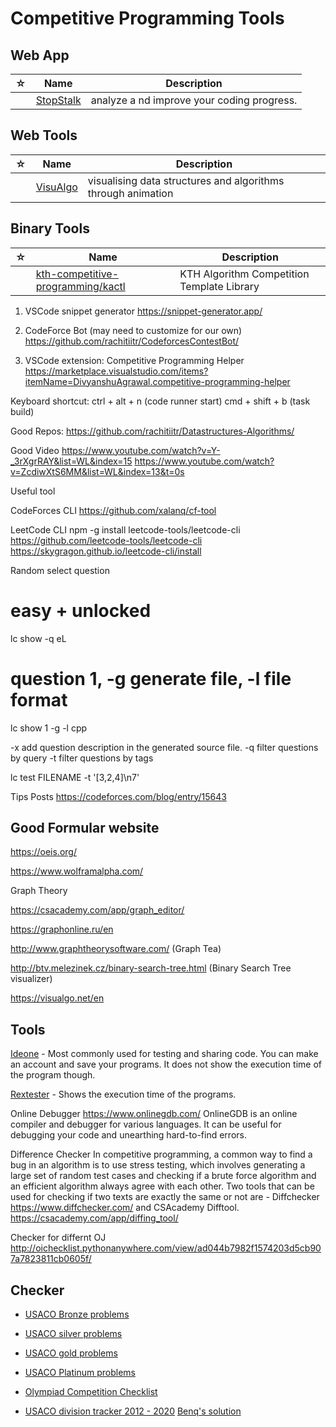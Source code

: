 # Competitive Programming Tools

## Web App

| ☆   | Name                                    | Description                                |
| --- | --------------------------------------- | ------------------------------------------ |
|     | [StopStalk](https://www.stopstalk.com/) | analyze a nd improve your coding progress. |

## Web Tools

| ☆   | Name                                | Description                                                  |
| --- | ----------------------------------- | ------------------------------------------------------------ |
|     | [VisuAlgo](https://visualgo.net/en) | visualising data structures and algorithms through animation |

## Binary Tools

| ☆   | Name                                                                                      | Description                                |
| --- | ----------------------------------------------------------------------------------------- | ------------------------------------------ |
|     | [kth-competitive-programming/kactl](https://github.com/kth-competitive-programming/kactl) | KTH Algorithm Competition Template Library |

1. VSCode snippet generator
   https://snippet-generator.app/

2. CodeForce Bot (may need to customize for our own)
   https://github.com/rachitiitr/CodeforcesContestBot/

3. VSCode extension: Competitive Programming Helper
   https://marketplace.visualstudio.com/items?itemName=DivyanshuAgrawal.competitive-programming-helper

Keyboard shortcut:
ctrl + alt + n (code runner start)
cmd + shift + b (task build)

Good Repos:
https://github.com/rachitiitr/Datastructures-Algorithms/

Good Video
https://www.youtube.com/watch?v=Y-_3rXgrRAY&list=WL&index=15
https://www.youtube.com/watch?v=ZcdiwXtS6MM&list=WL&index=13&t=0s

Useful tool

CodeForces CLI
https://github.com/xalanq/cf-tool

LeetCode CLI
npm -g install leetcode-tools/leetcode-cli
https://github.com/leetcode-tools/leetcode-cli
https://skygragon.github.io/leetcode-cli/install

Random select question

# easy + unlocked

lc show -q eL

# question 1, -g generate file, -l file format

lc show 1 -g -l cpp

-x add question description in the generated source file.
-q filter questions by query
-t filter questions by tags

lc test FILENAME -t '[3,2,4]\n7'

Tips Posts
https://codeforces.com/blog/entry/15643

## Good Formular website

https://oeis.org/

https://www.wolframalpha.com/

Graph Theory

https://csacademy.com/app/graph_editor/

https://graphonline.ru/en

http://www.graphtheorysoftware.com/ (Graph Tea)

http://btv.melezinek.cz/binary-search-tree.html (Binary Search Tree visualizer)

https://visualgo.net/en

## Tools

[Ideone](https://ideone.com/) - Most commonly used for testing and sharing code. You can make an account and save your programs. It does not show the execution time of the program though.

[Rextester](https://rextester.com/l/cpp_online_compiler_gcc) - Shows the execution time of the programs.

Online Debugger https://www.onlinegdb.com/
OnlineGDB is an online compiler and debugger for various languages. It can be useful for debugging your code and unearthing hard-to-find errors.

Difference Checker
In competitive programming, a common way to find a bug in an algorithm is to use stress testing, which involves generating a large set of random test cases and checking if a brute force algorithm and an efficient algorithm always agree with each other. Two tools that can be used for checking if two texts are exactly the same or not are - Diffchecker https://www.diffchecker.com/ and CSAcademy Difftool. https://csacademy.com/app/diffing_tool/

Checker for differnt OJ
http://oichecklist.pythonanywhere.com/view/ad044b7982f1574203d5cb907a7823811cb0605f/

## Checker

-   [USACO Bronze problems](https://docs.google.com/spreadsheets/d/1WbqzrscN56Ol8K2bRlSwgXjixatx4V23by0hi2cYgos/edit#gid=0)

-   [USACO silver problems](https://docs.google.com/spreadsheets/d/11i1avTX37djYRnWxk5GcXM0HEZoCrQim2AHxKl6iW24/edit#gid=0)

-   [USACO gold problems](https://docs.google.com/spreadsheets/d/1iwmBRpf378vJmo7okOv1ivg4naSEq5vHzH2twQhhJ7E/edit#gid=0)

-   [USACO Platinum problems](https://docs.google.com/spreadsheets/d/14ZoJgyll_XVgqf9wZpbOTZwQ0i7nNbPWyjd97ltS3e4/edit#gid=0)

-   [Olympiad Competition Checklist](https://docs.google.com/spreadsheets/d/1lmaab8dNUvzmZ6xAaFGf04qezJB8yNU7iYo3jkTCotU/edit#gid=0)

-   [USACO division tracker 2012 - 2020](https://github.com/bqi343/USACO/blob/master/Contests/USACO%20Links/Division-Specific/Platinum.md) [Benq's solution](https://github.com/bqi343/USACO/tree/master/Contests/USACO%20Solutions)

